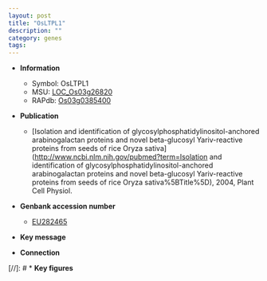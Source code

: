 ```yaml
---
layout: post
title: "OsLTPL1"
description: ""
category: genes
tags: 
---
```


* **Information**  
    + Symbol: OsLTPL1  
    + MSU: [LOC_Os03g26820](http://rice.plantbiology.msu.edu/cgi-bin/ORF_infopage.cgi?orf=LOC_Os03g26820)  
    + RAPdb: [Os03g0385400](http://rapdb.dna.affrc.go.jp/viewer/gbrowse_details/irgsp1?name=Os03g0385400)  

* **Publication**  
    + [Isolation and identification of glycosylphosphatidylinositol-anchored arabinogalactan proteins and novel beta-glucosyl Yariv-reactive proteins from seeds of rice Oryza sativa](http://www.ncbi.nlm.nih.gov/pubmed?term=Isolation and identification of glycosylphosphatidylinositol-anchored arabinogalactan proteins and novel beta-glucosyl Yariv-reactive proteins from seeds of rice Oryza sativa%5BTitle%5D), 2004, Plant Cell Physiol.

* **Genbank accession number**  
    + [EU282465](http://www.ncbi.nlm.nih.gov/nuccore/EU282465)

* **Key message**  

* **Connection**  

[//]: # * **Key figures**  


